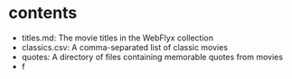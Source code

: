 # contents

* titles.md: The movie titles in the WebFlyx collection
* classics.csv: A comma-separated list of classic movies
* quotes: A directory of files containing memorable quotes from movies
* f
